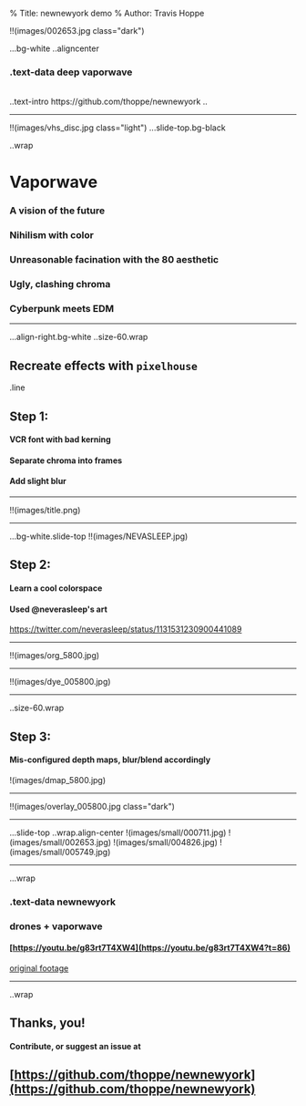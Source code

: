 % Title: newnewyork demo
% Author: Travis Hoppe

!!(images/002653.jpg class="dark")

...bg-white
..aligncenter

### .text-data **deep vaporwave** 
<br>
..text-intro
https://github.com/thoppe/newnewyork
..

-----
!!(images/vhs_disc.jpg class="light")
...slide-top.bg-black

..wrap
# Vaporwave
### A vision of the future
### Nihilism with color
### Unreasonable facination with the 80 aesthetic
### Ugly, clashing chroma
### Cyberpunk meets EDM

--------
...align-right.bg-white
..size-60.wrap

## Recreate effects with `pixelhouse`
.line
## Step 1:
#### VCR font with bad kerning
#### Separate chroma into frames
#### Add slight blur
-------
!!(images/title.png)

-------
...bg-white.slide-top
!!(images/NEVASLEEP.jpg)

## Step 2:
#### Learn a cool colorspace
#### Used @neverasleep's art
https://twitter.com/neverasleep/status/1131531230900441089

-------
!!(images/org_5800.jpg)

-------
!!(images/dye_005800.jpg)

-------
..size-60.wrap

## Step 3:
#### Mis-configured depth maps, blur/blend accordingly

!(images/dmap_5800.jpg)

--------
!!(images/overlay_005800.jpg class="dark")

--------
...slide-top
..wrap.align-center
!(images/small/000711.jpg) !(images/small/002653.jpg)
!(images/small/004826.jpg) !(images/small/005749.jpg)

-----
...wrap 
### .text-data **newnewyork**
### drones + vaporwave

#### [https://youtu.be/g83rt7T4XW4](https://youtu.be/g83rt7T4XW4?t=86)

[original footage](https://youtu.be/4sZjsbd33gc?t=89)

-----

..wrap

## **Thanks, you!**
#### Contribute, or suggest an issue at
## [https://github.com/thoppe/newnewyork](https://github.com/thoppe/newnewyork)